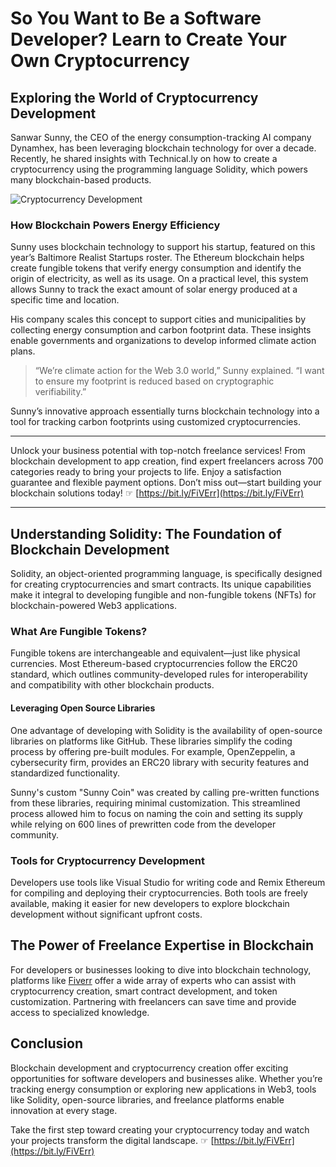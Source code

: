 # So You Want to Be a Software Developer? Learn to Create Your Own Cryptocurrency

## Exploring the World of Cryptocurrency Development

Sanwar Sunny, the CEO of the energy consumption-tracking AI company Dynamhex, has been leveraging blockchain technology for over a decade. Recently, he shared insights with Technical.ly on how to create a cryptocurrency using the programming language Solidity, which powers many blockchain-based products.

![Cryptocurrency Development](https://blogger.googleusercontent.com/img/a/AVvXsEhus1WbuYuRosjRmKzRuuNASXXLrXhusksTad_1K1zrg4GDFn0lcXOzE2b0i410yiVc1MHZ95XQvgj1aGuXgHfikc_q9ko495L35bXBFIt32W8VM4WqF2ij8P776AMRjMPAfFs1fJMc4rgEKlj2rbsnV1YO_DdzHWjtIlc-BPFUVroTsrVsFPb0NMru=w567-h318)

### How Blockchain Powers Energy Efficiency

Sunny uses blockchain technology to support his startup, featured on this year’s Baltimore Realist Startups roster. The Ethereum blockchain helps create fungible tokens that verify energy consumption and identify the origin of electricity, as well as its usage. On a practical level, this system allows Sunny to track the exact amount of solar energy produced at a specific time and location.

His company scales this concept to support cities and municipalities by collecting energy consumption and carbon footprint data. These insights enable governments and organizations to develop informed climate action plans.

> “We’re climate action for the Web 3.0 world,” Sunny explained. “I want to ensure my footprint is reduced based on cryptographic verifiability.”

Sunny’s innovative approach essentially turns blockchain technology into a tool for tracking carbon footprints using customized cryptocurrencies.

---

Unlock your business potential with top-notch freelance services! From blockchain development to app creation, find expert freelancers across 700 categories ready to bring your projects to life. Enjoy a satisfaction guarantee and flexible payment options. Don’t miss out—start building your blockchain solutions today! ☞ [https://bit.ly/FiVErr](https://bit.ly/FiVErr)

---

## Understanding Solidity: The Foundation of Blockchain Development

Solidity, an object-oriented programming language, is specifically designed for creating cryptocurrencies and smart contracts. Its unique capabilities make it integral to developing fungible and non-fungible tokens (NFTs) for blockchain-powered Web3 applications.

### What Are Fungible Tokens?

Fungible tokens are interchangeable and equivalent—just like physical currencies. Most Ethereum-based cryptocurrencies follow the ERC20 standard, which outlines community-developed rules for interoperability and compatibility with other blockchain products.

#### Leveraging Open Source Libraries

One advantage of developing with Solidity is the availability of open-source libraries on platforms like GitHub. These libraries simplify the coding process by offering pre-built modules. For example, OpenZeppelin, a cybersecurity firm, provides an ERC20 library with security features and standardized functionality.

Sunny's custom "Sunny Coin" was created by calling pre-written functions from these libraries, requiring minimal customization. This streamlined process allowed him to focus on naming the coin and setting its supply while relying on 600 lines of prewritten code from the developer community.

### Tools for Cryptocurrency Development

Developers use tools like Visual Studio for writing code and Remix Ethereum for compiling and deploying their cryptocurrencies. Both tools are freely available, making it easier for new developers to explore blockchain development without significant upfront costs.

## The Power of Freelance Expertise in Blockchain

For developers or businesses looking to dive into blockchain technology, platforms like [Fiverr](https://bit.ly/FiVErr) offer a wide array of experts who can assist with cryptocurrency creation, smart contract development, and token customization. Partnering with freelancers can save time and provide access to specialized knowledge.

## Conclusion

Blockchain development and cryptocurrency creation offer exciting opportunities for software developers and businesses alike. Whether you’re tracking energy consumption or exploring new applications in Web3, tools like Solidity, open-source libraries, and freelance platforms enable innovation at every stage.

Take the first step toward creating your cryptocurrency today and watch your projects transform the digital landscape. ☞ [https://bit.ly/FiVErr](https://bit.ly/FiVErr)
